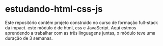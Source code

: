 # estudando-html-css-js
Este repositório contém projeto construido no curso de formação full-stack da impact. este módulo é de html, css e  JavaScript.
Aqui estmos aprendendo a trabalhar com as três linguagens juntas, o módulo teve uma duração de 3 semanas.
